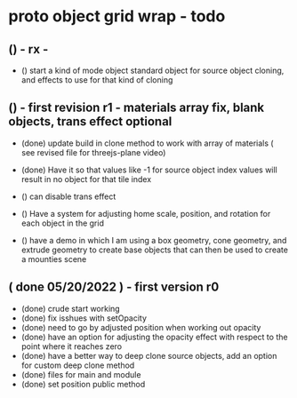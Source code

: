 # proto object grid wrap - todo

## () - rx - 
* () start a kind of mode object standard object for source object cloning, and effects to use for that kind of cloning

## () - first revision r1 - materials array fix, blank objects, trans effect optional
* (done) update build in clone method to work with array of materials ( see revised file for threejs-plane video)
* (done) Have it so that values like -1 for source object index values will result in no object for that tile index
* () can disable trans effect

* () Have a system for adjusting home scale, position, and rotation for each object in the grid
* () have a demo in which I am using a box geometry, cone geometry, and extrude geometry to create base objects that can then be used to create a mounties scene

## ( done 05/20/2022 ) - first version r0
* (done) crude start working
* (done) fix isshues with setOpacity
* (done) need to go by adjusted position when working out opacity
* (done) have an option for adjusting the opacity effect with respect to the point where it reaches zero
* (done) have a better way to deep clone source objects, add an option for custom deep clone method
* (done) files for main and module
* (done) set position public method
